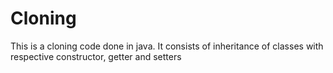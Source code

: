 # Cloning
This is a cloning code done in java. It consists of inheritance of classes with respective constructor, getter and setters
